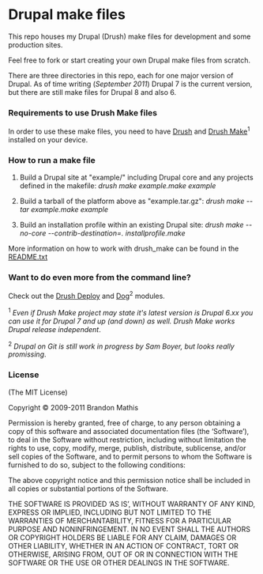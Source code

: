 # Drupal make files

This repo houses my Drupal (Drush) make files for development and some production
sites. 

Feel free to fork or start creating your own Drupal make files from scratch.

There are three directories in this repo, each for one major version of Drupal.
As of time writing (_September 2011_) Drupal 7 is the current version, but there
are still make files for Drupal 8 and also 6.


### Requirements to use Drush Make files

In order to use these make files, you need to have [Drush](http://drupal.org/project/drush) and [Drush Make](http://drupal.org/project/drush_make)<sup>1</sup> installed on your device.


### How to run a make file

1. Build a Drupal site at "example/" including Drupal core and any projects defined in the makefile:
   _drush make example.make example_

2. Build a tarball of the platform above as "example.tar.gz":
   _drush make --tar example.make example_

3. Build an installation profile within an existing Drupal site:
   _drush make --no-core --contrib-destination=. installprofile.make_

More information on how to work with drush_make can be found in the [README.txt](http://drupalcode.org/project/drush_make.git/blob_plain/refs/heads/6.x-3.x:/README.txt)


### Want to do even more from the command line?

Check out the [Drush Deploy](http://drupal.org/project/drush_deploy) and [Dog](http://drupal.org/project/dog)<sup>2</sup> modules.

<sup>1</sup> _Even if Drush Make project may state it's latest version is Drupal 6.xx you can use it for Drupal 7 and up (and down) as well. Drush Make works Drupal release independent_.

<sup>2</sup> _Drupal on Git is still work in progress by Sam Boyer, but looks really promissing_.


### License
(The MIT License)

Copyright © 2009-2011 Brandon Mathis

Permission is hereby granted, free of charge, to any person obtaining a copy of this software and associated documentation files (the ‘Software’), to deal in the Software without restriction, including without limitation the rights to use, copy, modify, merge, publish, distribute, sublicense, and/or sell copies of the Software, and to permit persons to whom the Software is furnished to do so, subject to the following conditions:

The above copyright notice and this permission notice shall be included in all copies or substantial portions of the Software.

THE SOFTWARE IS PROVIDED ‘AS IS’, WITHOUT WARRANTY OF ANY KIND, EXPRESS OR IMPLIED, INCLUDING BUT NOT LIMITED TO THE WARRANTIES OF MERCHANTABILITY, FITNESS FOR A PARTICULAR PURPOSE AND NONINFRINGEMENT. IN NO EVENT SHALL THE AUTHORS OR COPYRIGHT HOLDERS BE LIABLE FOR ANY CLAIM, DAMAGES OR OTHER LIABILITY, WHETHER IN AN ACTION OF CONTRACT, TORT OR OTHERWISE, ARISING FROM, OUT OF OR IN CONNECTION WITH THE SOFTWARE OR THE USE OR OTHER DEALINGS IN THE SOFTWARE.

